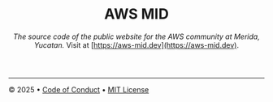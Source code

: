 <header>

# AWS MID

_The source code of the public website for the AWS community at Merida, Yucatan._
Visit at [https://aws-mid.dev](https://aws-mid.dev). 

</header>

<footer>

---

&copy; 2025 &bull; [Code of Conduct](https://www.contributor-covenant.org/version/2/1/code_of_conduct/code_of_conduct.md) &bull; [MIT License](https://gh.io/mit)

</footer>
